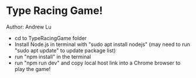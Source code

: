 # Type Racing Game!
Author: Andrew Lu

- cd to TypeRacingGame folder
- Install Node.js in terminal with "sudo apt install nodejs" (may need to run "sudo apt update" to update package list)
- run "npm install" in the terminal
- run "npm run dev" and copy local host link into a Chrome browser to play the game!
